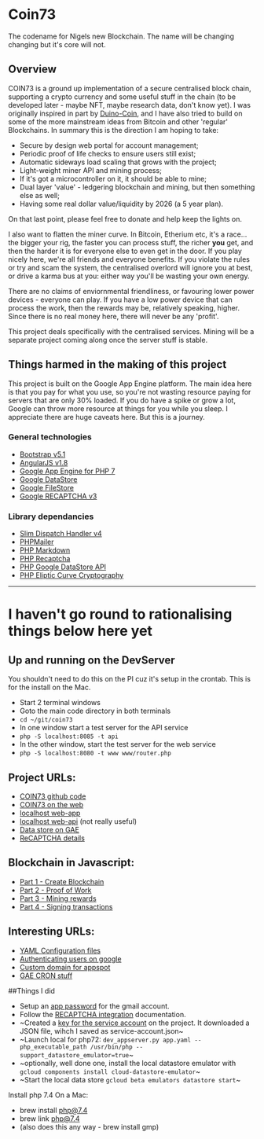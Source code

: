 # Coin73

The codename for Nigels new Blockchain. The name will be changing changing but it's core will not.

## Overview

COIN73 is a ground up implementation of a secure centralised block chain, supporting a crypto currency and some useful stuff in the chain (to be developed later - maybe NFT, maybe research data, don't know yet). I was originally inspired in part by [Duino-Coin](https://github.com/revoxhere/duino-coin), and I have also tried to build on some of the more mainstream ideas from Bitcoin and other 'regular' Blockchains. In summary this is the direction I am hoping to take:

 * Secure by design web portal for account management;
 * Periodic proof of life checks to ensure users still exist;
 * Automatic sideways load scaling that grows with the project;
 * Light-weight miner API and mining process;
 * If it's got a microcontroller on it, it should be able to mine;
 * Dual layer 'value' - ledgering blockchain and mining, but then something else as well;
 * Having some real dollar value/liquidity by 2026 (a 5 year plan).
 
 On that last point, please feel free to donate and help keep the lights on.
 
I also want to flatten the miner curve. In Bitcoin, Etherium etc, it's a race... the bigger your rig, the faster you can process stuff, the richer **you** get, and then the harder it is for everyone else to even get in the door. If you play nicely here, we're all friends and everyone benefits. If you violate the rules or try and scam the system, the centralised overlord will ignore you at best, or drive a karma bus at you: either way you'll be wasting your own energy.

There are no claims of enviornmental friendliness, or favouring lower power devices - everyone can play. If you have a low power device that can process the work, then the rewards may be, relatively speaking, higher. Since there is no real money here, there will never be any 'profit'.

This project deals specifically with the centralised services. Mining will be a separate project coming along once the server stuff is stable.

## Things harmed in the making of this project

This project is built on the Google App Engine platform. The main idea here is that you pay for what you use, so you're not wasting resource paying for servers that are only 30% loaded. If you do have a spike or grow a lot, Google can throw more resource at things for you while you sleep. I appreciate there are huge caveats here. But this is a journey.

### General technologies

 * [Bootstrap v5.1](https://getbootstrap.com/docs/5.1)
 * [AngularJS v1.8](https://code.angularjs.org/1.8.2/docs/tutorial)
 * [Google App Engine for PHP 7](https://cloud.google.com/appengine/docs/standard/php7/tutorials)
 * [Google DataStore](https://cloud.google.com/datastore)
 * [Google FileStore](https://cloud.google.com/filestore)
 * [Google RECAPTCHA v3](https://developers.google.com/recaptcha/docs/v3)

### Library dependancies

 * [Slim Dispatch Handler v4](https://www.slimframework.com/docs/v4/)
 * [PHPMailer](https://github.com/PHPMailer/PHPMailer)
 * [PHP Markdown](https://github.com/michelf/php-markdown)
 * [PHP Recaptcha](https://github.com/google/recaptcha)
 * [PHP Google DataStore API](https://github.com/tomwalder/php-gds)
 * [PHP Eliptic Curve Cryptography](https://github.com/phpecc/phpecc)

-------------------------------------------------------------------------------------------

# I haven't go round to rationalising things below here yet

## Up and running on the DevServer

You shouldn't need to do this on the PI cuz it's setup in the crontab. This is for the install on the Mac.

 * Start 2 terminal windows
 * Goto the main code directory in both terminals
 * `cd ~/git/coin73` 
 * In one window start a test server for the API service
 * `php -S localhost:8085 -t api`
 * In the other window, start the test server for the web service
 * `php -S localhost:8080 -t www www/router.php`

## Project URLs:

 * [COIN73 github code](https://github.com/nigeljohnson73/coin73)
 * [COIN73 on the web](https://coin73.appspot.com)
 * [localhost web-app](http://localhost:8080)
 * [localhost web-api](http://localhost:8085/api/) (not really useful)
 * [Data store on GAE](https://console.cloud.google.com/datastore/entities/query/kind?project=coin73)
 * [ReCAPTCHA details](https://www.google.com/recaptcha/admin/site/474517032)

## Blockchain in Javascript:

 * [Part 1 - Create Blockchain](https://www.youtube.com/watch?v=zVqczFZr124)
 * [Part 2 - Proof of Work](https://www.youtube.com/watch?v=HneatE69814)
 * [Part 3 - Mining rewards](https://www.youtube.com/watch?v=fRV6cGXVQ4I)
 * [Part 4 - Signing transactions](https://www.youtube.com/watch?v=kWQ84S13-hw)

## Interesting URLs:

 * [YAML Configuration files](https://cloud.google.com/appengine/docs/standard/php7/configuration-files)
 * [Authenticating users on google](https://cloud.google.com/appengine/docs/standard/php7/authenticating-users)
 * [Custom domain for appspot](https://cloud.google.com/appengine/docs/standard/php7/mapping-custom-domains)
 * [GAE CRON stuff](https://cloud.google.com/appengine/docs/standard/php7/scheduling-jobs-with-cron-yaml)

##Things I did

 * Setup an [app password][gmail-app-password] for the gmail account.
 * Follow the [RECAPTCHA integration][recaptcha-integration] documentation.
 * ~Created a [key for the service account](https://console.cloud.google.com/iam-admin/serviceaccounts/details/118118471124134424927/keys?folder=&organizationId=&project=coin73&supportedpurview=project) on the project. It downloaded a JSON file, wihch I saved as service-account.json~
 * ~Launch local for php72: `dev_appserver.py app.yaml --php_executable_path /usr/bin/php --support_datastore_emulator=true`~
 * ~optionally, well done one, install the local datastore emulator with `gcloud components install cloud-datastore-emulator`~
 * ~Start the local data store `gcloud beta emulators datastore start`~

Install php 7.4 On a Mac:

 * brew install php@7.4
 * brew link php@7.4
 * (also does this any way - brew install gmp)
 

[recaptcha-integration]: https://code.tutsplus.com/tutorials/example-of-how-to-add-google-recaptcha-v3-to-a-php-form--cms-33752
[gmail-app-password]: https://support.google.com/accounts/answer/185833?p=InvalidSecondFactor&visit_id=637667920918322961-3041154280&rd=1